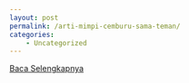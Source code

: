 ```yaml
---
layout: post
permalink: /arti-mimpi-cemburu-sama-teman/
categories:
    - Uncategorized
---
```


[Baca Selengkapnya](/01)